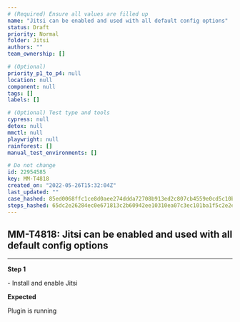 ```yaml
---
# (Required) Ensure all values are filled up
name: "Jitsi can be enabled and used with all default config options"
status: Draft
priority: Normal
folder: Jitsi
authors: ""
team_ownership: []

# (Optional)
priority_p1_to_p4: null
location: null
component: null
tags: []
labels: []

# (Optional) Test type and tools
cypress: null
detox: null
mmctl: null
playwright: null
rainforest: []
manual_test_environments: []

# Do not change
id: 22954585
key: MM-T4818
created_on: "2022-05-26T15:32:04Z"
last_updated: ""
case_hashed: 85ed0068ffc1ce8d0aee274ddda72708b913ed2c807cb4559e0cd5c10b6e44878a99c72c123be41e9b88401a5e76f37a
steps_hashed: 65dc2e26284ec0e671813c2b60942ee10310ea07c3ec101ba1f5c2e2e280f4febdc0eea1b40ebb87a76b87ff90c2817b
---
```


<!-- (Auto-generated) Based on frontmatter's "key" and "name" -->

## MM-T4818: Jitsi can be enabled and used with all default config options

---

**Step 1**

\- Install and enable Jitsi

**Expected**

Plugin is running
